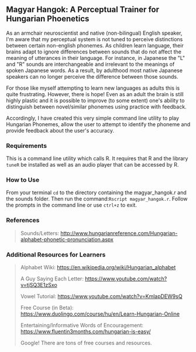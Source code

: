 ## Magyar Hangok: A Perceptual Trainer for Hungarian Phoenetics

As an armchair neuroscientist and native (non-bilingual) English speaker,
I'm aware that
my perceptual system is not tuned to perceive distinctions between certain
non-english phonemes. As children learn language, their brains adapt to
ignore differences between sounds that do not affect the meaning of
utterances in their language. For instance, in Japanese the "L" and "R"
sounds are
interchangeable and irrelevant to the meanings of spoken Japanese words.
As a result, by adulthood most native Japanese speakers can no longer
perceive the difference between those sounds.

For those like myself attempting to learn new languages as adults this is
quite frustrating. However, there is hope! Even as an adult
the brain is still highly plastic and it is possible to improve (to some
extent) one's ability to distinguish between novel/similar
phonemes using practice with feedback.

Accordingly, I have created this very simple command line utility to play
Hungarian Phonemes, allow the user to attempt to identify the phoneme and
provide feedback about the user's accuracy.

### Requirements
This is a command line utility which calls R. It requires that R and the
library ```tuneR``` be installed as well as an audio player that can be
accessed by R.

### How to Use
From your terminal ```cd``` to the directory containing the magyar_hangok.r
and the sounds folder. Then run the command:```Rscript magyar_hangok.r```.
Follow the prompts in the command line or use ```ctrl+z``` to exit.


### References
>Sounds/Letters:
    http://www.hungarianreference.com/Hungarian-alphabet-phonetic-pronunciation.aspx

### Additional Resources for Learners
>Alphabet Wiki: https://en.wikipedia.org/wiki/Hungarian_alphabet
>
>A Guy Saying Each Letter: https://www.youtube.com/watch?v=tjSQ3E1zSxo
>
>Vowel Tutorial: https://www.youtube.com/watch?v=KmlapDEW9sQ
>
>Free Course (in Beta): https://www.duolingo.com/course/hu/en/Learn-Hungarian-Online
>
>Entertaining/Informative Words of Encouragement: https://www.fluentin3months.com/hungarian-is-easy/
>
>Google! There are tons of free courses and resources.
